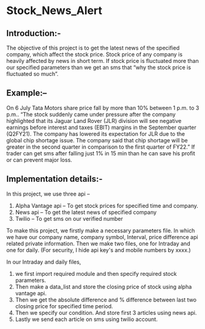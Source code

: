 # Stock_News_Alert
## Introduction:-
The objective of this project is to get the latest news of the specified company, which affect the stock 
price. Stock price of any company is heavily affected by news in short term. If stock price is fluctuated 
more than our specified parameters than we get an sms that “why the stock price is fluctuated so 
much”.
## Example:–
On 6 July Tata Motors share price fall by more than 10% between 1 p.m. to 3 p.m.. “The stock suddenly 
came under pressure after the company highlighted that its Jaguar Land Rover (JLR) division will see 
negative earnings before interest and taxes (EBIT) margins in the September quarter (Q2FY21). The 
company has lowered its expectation for JLR due to the global chip shortage issue. The company said 
that chip shortage will be greater in the second quarter in comparison to the first quarter of FY22.” If 
trader can get sms after falling just 1% in 15 min than he can save his profit or can prevent major loss.
## Implementation details:-
In this project, we use three api –
1. Alpha Vantage api – To get stock prices for specified time and company.
2. News api – To get the latest news of specified company
3. Twilio – To get sms on our verified number

To make this project, we firstly make a necessary parameters file. In which we have our company name, 
company symbol, Interval, price difference api related private information. Then we make two files, one 
for Intraday and one for daily. (For security, I hide api key's and mobile numbers by xxxx.)

In our Intraday and daily files,
1. we first import required module and then specify required stock parameters. 
2. Then make a data_list and store the closing price of stock using alpha vantage api.
3. Then we get the absolute difference and % difference between last two closing price for 
specified time period.
4. Then we specify our condition. And store first 3 articles using news api.
5. Lastly we send each article on sms using twilio account.

